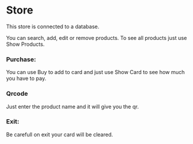 
# Store
This store is connected to a database.

You can search, add, edit or remove products.
To see all products just use Show Products.

### Purchase:
You can use Buy to add to card and just use Show Card to see how much you have to pay.

### Qrcode
Just enter the product name and it will give you the qr.

### Exit:
Be carefull on exit your card will be cleared.

